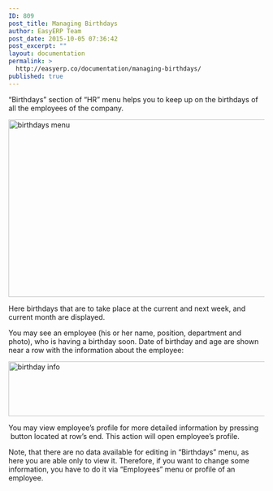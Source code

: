 ```yaml
---
ID: 809
post_title: Managing Birthdays
author: EasyERP Team
post_date: 2015-10-05 07:36:42
post_excerpt: ""
layout: documentation
permalink: >
  http://easyerp.co/documentation/managing-birthdays/
published: true
---
```

“Birthdays” section of “HR” menu helps you to keep up on the birthdays of all the employees of the company.

<a href="https://easyerp.com/wp-content/uploads/2015/10/116-4.png"><img class="aligncenter size-full wp-image-887" src="https://easyerp.com/wp-content/uploads/2015/10/116-4.png" alt="birthdays menu" width="800" height="350" /></a>

Here birthdays that are to take place at the current and next week, and current month are displayed.

You may see an employee (his or her name, position, department and photo), who is having a birthday soon. Date of birthday and age are shown near a row with the information about the employee:

<a href="https://easyerp.com/wp-content/uploads/2015/10/234.png"><img class="aligncenter size-full wp-image-1004" src="https://easyerp.com/wp-content/uploads/2015/10/234.png" alt="birthday info" width="743" height="108" /></a>

You may view employee’s profile for more detailed information by pressing  button located at row’s end. This action will open employee’s profile.

Note, that there are no data available for editing in “Birthdays” menu, as here you are able only to view it. Therefore, if you want to change some information, you have to do it via “Employees” menu or profile of an employee.
